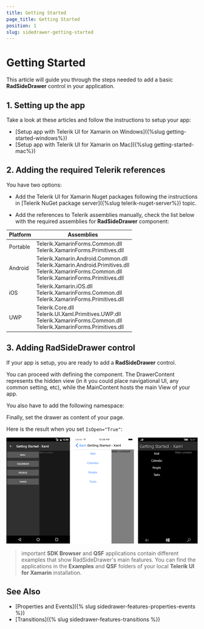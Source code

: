 ```yaml
---
title: Getting Started
page_title: Getting Started
position: 1
slug: sidedrawer-getting-started
---
```


# Getting Started

This article will guide you through the steps needed to add a basic **RadSideDrawer** control in your application.

## 1. Setting up the app

Take a look at these articles and follow the instructions to setup your app:

- [Setup app with Telerik UI for Xamarin on Windows]({%slug getting-started-windows%})
- [Setup app with Telerik UI for Xamarin on Mac]({%slug getting-started-mac%})

## 2. Adding the required Telerik references

You have two options:

* Add the Telerik UI for Xamarin Nuget packages following the instructions in [Telerik NuGet package server]({%slug telerik-nuget-server%}) topic.

* Add the references to Telerik assemblies manually, check the list below with the required assemblies for **RadSideDrawer** component:

| Platform | Assemblies |
| -------- | ---------- |
| Portable | Telerik.XamarinForms.Common.dll<br/>Telerik.XamarinForms.Primitives.dll |
| Android  | Telerik.Xamarin.Android.Common.dll<br/>Telerik.Xamarin.Android.Primitives.dll<br/>Telerik.XamarinForms.Common.dll<br/>Telerik.XamarinForms.Primitives.dll |
| iOS      | Telerik.Xamarin.iOS.dll <br/>Telerik.XamarinForms.Common.dll<br/>Telerik.XamarinForms.Primitives.dll |
| UWP      | Telerik.Core.dll<br/>Telerik.UI.Xaml.Primitives.UWP.dll<br/>Telerik.XamarinForms.Common.dll<br/>Telerik.XamarinForms.Primitives.dll |

## 3. Adding RadSideDrawer control

If your app is setup, you are ready to add a **RadSideDrawer** control.

You can proceed with defining the component. The DrawerContent represents the hidden view (in it you could place navigational UI, any common setting, etc), while the MainContent hosts the main View of your app.

<snippet id='sidedrawer-gettingstarted-xaml'/>
<snippet id='sidedrawer-gettingstarted-csharp'/>

You also have to add the following namespace:

<snippet id='xmlns-telerikprimitives'/>
<snippet id='ns-telerikprimitives'/>


Finally, set the drawer as content of your page.

Here is the result when you set `IsOpen="True"`:
 
![SideDrawer example](images/sidedrawer-gettingstarted.png)

>important **SDK Browser** and **QSF** applications contain different examples that show RadSideDrawer's main features. You can find the applications in the **Examples** and **QSF** folders of your local **Telerik UI for Xamarin** installation.

## See Also

- [Properties and Events]({% slug sidedrawer-features-properties-events %})
- [Transitions]({% slug sidedrawer-features-transitions %})
